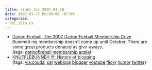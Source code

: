 ```yaml
---
title: links for 2007-03-28
date: 2007-03-27 00:00:00 -07:00
categories:
- del.icio.us
---
```


<ul class="delicious">
	<li>
		<div class="delicious-link"><a href="http://daringfireball.net/2007/03/2007_df_membership_drive">Daring Fireball: The 2007 Daring Fireball Membership Drive</a></div>
		<div class="delicious-extended">Bummed my membership doesn't come up until October. There are some great products donated as give-aways.</div>
		<div class="delicious-tags">(tags: <a href="http://del.icio.us/torrez/daringfireball">daringfireball</a> <a href="http://del.icio.us/torrez/membership">membership</a> <a href="http://del.icio.us/torrez/apple">apple</a>)</div>
	</li>
	<li>
		<div class="delicious-link"><a href="http://knufflebunneh.blogspot.com/2007/03/history-of-blogging.html">KNUFFLEBUNNEH !!!: History of blogging</a></div>
		<div class="delicious-tags">(tags: <a href="http://del.icio.us/torrez/via:coudal">via:coudal</a> <a href="http://del.icio.us/torrez/cat">cat</a> <a href="http://del.icio.us/torrez/weblogs">weblogs</a> <a href="http://del.icio.us/torrez/blogger">blogger</a> <a href="http://del.icio.us/torrez/youtube">youtube</a> <a href="http://del.icio.us/torrez/flickr">flickr</a> <a href="http://del.icio.us/torrez/humor">humor</a> <a href="http://del.icio.us/torrez/twitter">twitter</a>)</div>
	</li>
</ul>
